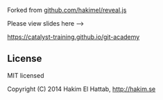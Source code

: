 Forked from [github.com/hakimel/reveal.js](https://github.com/hakimel/reveal.js)

Please view slides here -->

https://catalyst-training.github.io/git-academy

## License

MIT licensed

Copyright (C) 2014 Hakim El Hattab, http://hakim.se
